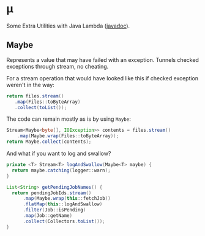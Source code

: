 # μ
Some Extra Utilities with Java Lambda ([javadoc](http://mu.github.io/mu/apidocs/)).

## Maybe

Represents a value that may have failed with an exception.
Tunnels checked exceptions through stream, no cheating.

For a stream operation that would have looked like this if checked exception weren't in the way:

```java
return files.stream()
   .map(Files::toByteArray)
   .collect(toList());
```

The code can remain mostly as is by using `Maybe`:

```java
Stream<Maybe<byte[], IOException>> contents = files.stream()
    .map(Maybe.wrap(Files::toByteArray));
return Maybe.collect(contents);
```
And what if you want to log and swallow?

```java
private <T> Stream<T> logAndSwallow(Maybe<T> maybe) {
  return maybe.catching(logger::warn);
}

List<String> getPendingJobNames() {
  return pendingJobIds.stream()
      .map(Maybe.wrap(this::fetchJob))
      .flatMap(this::logAndSwallow)
      .filter(Job::isPending)
      .map(Job::getName)
      .collect(Collectors.toList());
}
```
